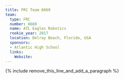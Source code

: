 ```yaml
---
title: FRC Team 6669
team:
  type: FRC
  number: 6669
  name: ATL Eagles Robotics
  rookie_year: 2017
  location: Delray Beach, Florida, USA
  sponsors:
  - Atlantic High School
  links:
    Website:
---
```


{% include remove_this_line_and_add_a_paragraph %}